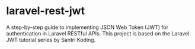 # laravel-rest-jwt

A step-by-step guide to implementing JSON Web Token (JWT) for authentication in Laravel RESTful APIs. This project is based on the Laravel JWT tutorial series by Santri Koding.
